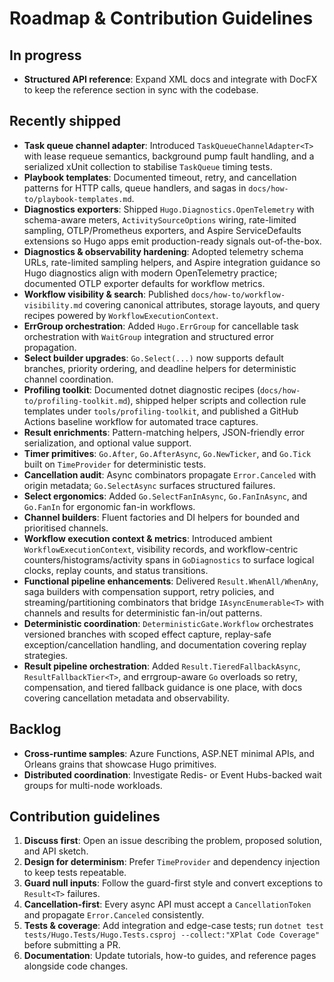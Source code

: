 # Roadmap & Contribution Guidelines

## In progress

- **Structured API reference**: Expand XML docs and integrate with DocFX to keep the reference section in sync with the codebase.

## Recently shipped

- **Task queue channel adapter**: Introduced `TaskQueueChannelAdapter<T>` with lease requeue semantics, background pump fault handling, and a serialized xUnit collection to stabilise `TaskQueue` timing tests.
- **Playbook templates**: Documented timeout, retry, and cancellation patterns for HTTP calls, queue handlers, and sagas in `docs/how-to/playbook-templates.md`.
- **Diagnostics exporters**: Shipped `Hugo.Diagnostics.OpenTelemetry` with schema-aware meters, `ActivitySourceOptions` wiring, rate-limited sampling, OTLP/Prometheus exporters, and Aspire ServiceDefaults extensions so Hugo apps emit production-ready signals out-of-the-box.
- **Diagnostics & observability hardening**: Adopted telemetry schema URLs, rate-limited sampling helpers, and Aspire integration guidance so Hugo diagnostics align with modern OpenTelemetry practice; documented OTLP exporter defaults for workflow metrics.
- **Workflow visibility & search**: Published `docs/how-to/workflow-visibility.md` covering canonical attributes, storage layouts, and query recipes powered by `WorkflowExecutionContext`.
- **ErrGroup orchestration**: Added `Hugo.ErrGroup` for cancellable task orchestration with `WaitGroup` integration and structured error propagation.
- **Select builder upgrades**: `Go.Select(...)` now supports default branches, priority ordering, and deadline helpers for deterministic channel coordination.
- **Profiling toolkit**: Documented dotnet diagnostic recipes (`docs/how-to/profiling-toolkit.md`), shipped helper scripts and collection rule templates under `tools/profiling-toolkit`, and published a GitHub Actions baseline workflow for automated trace captures.
- **Result enrichments**: Pattern-matching helpers, JSON-friendly error serialization, and optional value support.
- **Timer primitives**: `Go.After`, `Go.AfterAsync`, `Go.NewTicker`, and `Go.Tick` built on `TimeProvider` for deterministic tests.
- **Cancellation audit**: Async combinators propagate `Error.Canceled` with origin metadata; `Go.SelectAsync` surfaces structured failures.
- **Select ergonomics**: Added `Go.SelectFanInAsync`, `Go.FanInAsync`, and `Go.FanIn` for ergonomic fan-in workflows.
- **Channel builders**: Fluent factories and DI helpers for bounded and prioritised channels.
- **Workflow execution context & metrics**: Introduced ambient `WorkflowExecutionContext`, visibility records, and workflow-centric counters/histograms/activity spans in `GoDiagnostics` to surface logical clocks, replay counts, and status transitions.
- **Functional pipeline enhancements**: Delivered `Result.WhenAll/WhenAny`, saga builders with compensation support, retry policies, and streaming/partitioning combinators that bridge `IAsyncEnumerable<T>` with channels and results for deterministic fan-in/out patterns.
- **Deterministic coordination**: `DeterministicGate.Workflow` orchestrates versioned branches with scoped effect capture, replay-safe exception/cancellation handling, and documentation covering replay strategies.
- **Result pipeline orchestration**: Added `Result.TieredFallbackAsync`, `ResultFallbackTier<T>`, and errgroup-aware `Go` overloads so retry, compensation, and tiered fallback guidance is one place, with docs covering cancellation metadata and observability.

## Backlog

- **Cross-runtime samples**: Azure Functions, ASP.NET minimal APIs, and Orleans grains that showcase Hugo primitives.
- **Distributed coordination**: Investigate Redis- or Event Hubs-backed wait groups for multi-node workloads.

## Contribution guidelines

1. **Discuss first**: Open an issue describing the problem, proposed solution, and API sketch.
2. **Design for determinism**: Prefer `TimeProvider` and dependency injection to keep tests repeatable.
3. **Guard null inputs**: Follow the guard-first style and convert exceptions to `Result<T>` failures.
4. **Cancellation-first**: Every async API must accept a `CancellationToken` and propagate `Error.Canceled` consistently.
5. **Tests & coverage**: Add integration and edge-case tests; run `dotnet test tests/Hugo.Tests/Hugo.Tests.csproj --collect:"XPlat Code Coverage"` before submitting a PR.
6. **Documentation**: Update tutorials, how-to guides, and reference pages alongside code changes.
